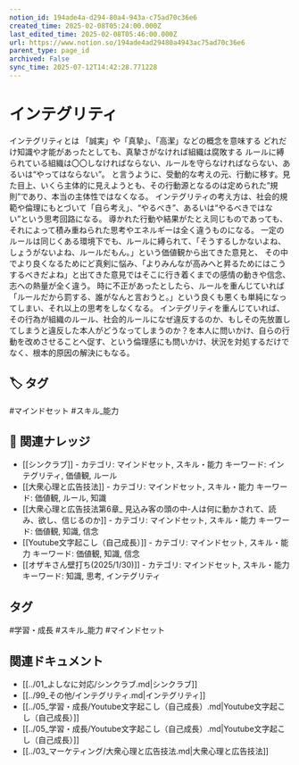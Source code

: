 ```yaml
---
notion_id: 194ade4a-d294-80a4-943a-c75ad70c36e6
created_time: 2025-02-08T05:24:00.000Z
last_edited_time: 2025-02-08T05:46:00.000Z
url: https://www.notion.so/194ade4ad29480a4943ac75ad70c36e6
parent_type: page_id
archived: False
sync_time: 2025-07-12T14:42:28.771228
---
```


# インテグリティ

インテグリティとは
「誠実」や「真摯」、「高潔」などの概念を意味する
どれだけ知識や才能があったとしても、真摯さがなければ組織は腐敗する
ルールに縛られている組織は〇〇しなければならない、ルールを守らなければならない、あるいは“やってはならない”。
と言うように、受動的な考えの元、行動に移す。見た目上、いくら主体的に見えようとも、その行動源となるのは定められた”規則”であり、本当の主体性ではなくなる。
インテグリティの考え方は、社会的規範や倫理にもとづいて「自ら考え」、“やるべき”、あるいは“やるべきではない”という思考回路になる。
導かれた行動や結果がたとえ同じものであっても、それによって積み重ねられた思考やエネルギーは全く違うものになる。
一定のルールは同じくある環境下でも、ルールに縛られて、「そうするしかないよね、しょうがないよね、ルールだもん。」という価値観から出てきた意見と、
その中でより良くなるためにど真剣に悩み、「よりみんなが高みへと昇るためにはこうするべきだよね」と出てきた意見ではそこに行き着くまでの感情の動きや信念、志への熱量が全く違う。
時に不正があったとしたら、ルールを重んじていれば「ルールだから罰する、誰がなんと言おうと。」という良くも悪くも単純になってしまい、それ以上の思考をしなくなる。
インテグリティを重んじていれば、その行為が組織のルール、社会的ルールになぜ違反するのか、もしその先放置してしまうと違反した本人がどうなってしまうのか？を本人に問いかけ、自らの行動を改めさせることへ促す、という倫理感にも問いかけ、状況を対処するだけでなく、根本的原因の解決にもなる。

## 🏷️ タグ
#マインドセット #スキル_能力

## 🔗 関連ナレッジ
- [[シンクラブ]] - カテゴリ: マインドセット, スキル・能力 キーワード: インテグリティ, 価値観, ルール
- [[大衆心理と広告技法]] - カテゴリ: マインドセット, スキル・能力 キーワード: 価値観, ルール, 知識
- [[大衆心理と広告技法第6章_ 見込み客の頭の中-人は何に動かされて、読み、欲し、信じるのか]] - カテゴリ: マインドセット, スキル・能力 キーワード: 価値観, 知識, 信念
- [[Youtube文字起こし（自己成長）]] - カテゴリ: マインドセット, スキル・能力 キーワード: 価値観, 知識, 信念
- [[オザキさん壁打ち(2025/1/30)]] - カテゴリ: マインドセット, スキル・能力 キーワード: 知識, 思考, インテグリティ


## タグ

#学習・成長 #スキル_能力 #マインドセット 

## 関連ドキュメント

- [[../01_よしなに対応/シンクラブ.md|シンクラブ]]
- [[../99_その他/インテグリティ.md|インテグリティ]]
- [[../05_学習・成長/Youtube文字起こし（自己成長）.md|Youtube文字起こし（自己成長）]]
- [[../05_学習・成長/Youtube文字起こし（自己成長）.md|Youtube文字起こし（自己成長）]]
- [[../03_マーケティング/大衆心理と広告技法.md|大衆心理と広告技法]]
